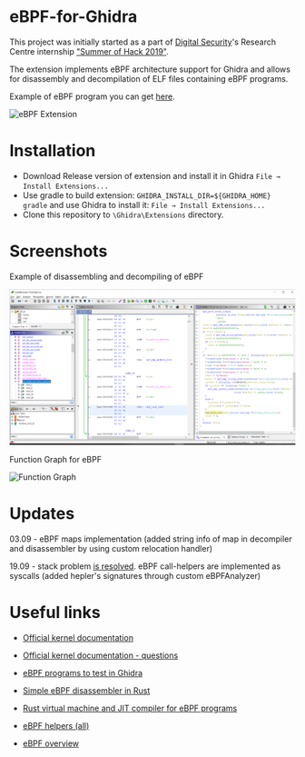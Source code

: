 # eBPF-for-Ghidra

This project was initially started as a part of [Digital Security](https://github.com/DSecurity)'s Research Centre internship ["Summer of Hack 2019"](https://dsec.ru/about/traineeship/).

The extension implements eBPF architecture support for Ghidra and allows for disassembly and decompilation of ELF files containing eBPF programs.

Example of eBPF program you can get 
[here](https://github.com/vbpf/ebpf-samples).

![eBPF Extension](./images/eBPF.gif)

# Installation
  
- Download Release version of extension and install it in Ghidra `File → Install Extensions...` 
- Use gradle to build extension: `GHIDRA_INSTALL_DIR=${GHIDRA_HOME} gradle` and use Ghidra to install it: `File → Install Extensions...` 
- Clone this repository to `\Ghidra\Extensions` directory.

# Screenshots

Example of disassembling and decompiling of eBPF

![Example of decompiling](./images/Main.png)

Function Graph for eBPF

![Function Graph](./images/Func.png)

# Updates

03.09 - eBPF maps implementation (added string info of map in decompiler and disassembler by using custom relocation handler)

19.09 - stack problem [is resolved](https://github.com/Nalen98/eBPF-for-Ghidra/issues/2#issuecomment-533263382). eBPF call-helpers are implemented as syscalls (added hepler's signatures through custom eBPFAnalyzer)

# Useful links

* [Official kernel documentation](https://www.kernel.org/doc/Documentation/networking/filter.txt)

* [Official kernel documentation - questions](https://www.kernel.org/doc/html/latest/bpf/bpf_design_QA.html)

* [eBPF programs to test in Ghidra](https://github.com/vbpf/ebpf-samples)

* [Simple eBPF disassembler in Rust](https://github.com/badboy/ebpf-disasm)

* [Rust virtual machine and JIT compiler for eBPF programs](https://github.com/qmonnet/rbpf) 

* [eBPF helpers (all)](https://github.com/torvalds/linux/blob/v4.20/include/uapi/linux/bpf.h#L437)

* [eBPF overview](https://www.collabora.com/news-and-blog/blog/2019/04/05/an-ebpf-overview-part-1-introduction/)


